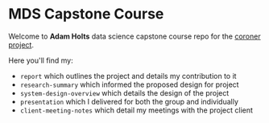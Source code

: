 # MDS Capstone Course 

Welcome to **Adam Holts** data science capstone course repo for the [coroner project](https://github.com/AdamUWA/coroner).

Here you'll find my:

- `report` which outlines the project and details my contribution to it
- `research-summary` which informed the proposed design for project
- `system-design-overview` which details the design of the project
- `presentation` which I delivered for both the group and individually
- `client-meeting-notes` which detail my meetings with the project client

